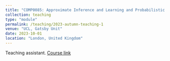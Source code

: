 ```yaml
---
title: "COMP0085: Approximate Inference and Learning and Probabilistic Models"
collection: teaching
type: "module"
permalink: /teaching/2023-autumn-teaching-1
venue: "UCL, Gatsby Unit"
date: 2023-10-01
location: "London, United Kingdom"
---
```


Teaching assistant. [Course link](https://www.gatsby.ucl.ac.uk/teaching/courses/ml1/)
